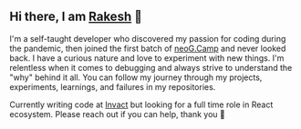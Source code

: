 ## Hi there, I am [Rakesh](https://www.rakesh.website) 👋


I'm a self-taught developer who discovered my passion for coding during the pandemic, then joined the first batch of [neoG.Camp](https://neog.camp/) and never looked back. I have a curious nature and love to experiment with new things. I'm relentless when it comes to debugging and always strive to understand the "why" behind it all. You can follow my journey through my projects, experiments, learnings, and failures in my repositories.

Currently writing code at [Invact](https://Invact.com) but looking for a full time role in React ecosystem. Please reach out if you can help, thank you 🙏






<!-- <details>
  <summary>My github stats</summary>
  &nbsp;&nbsp;&nbsp;&nbsp;<img src="https://github-readme-stats.vercel.app/api?username=ra-kesh">
</details>  
 -->





<!--
**ra-kesh/ra-kesh** is a ✨ _special_ ✨ repository because its `README.md` (this file) appears on your GitHub profile.

Here are some ideas to get you started:

- 🔭 I’m currently working on ...
- 🌱 I’m currently learning ...
- 👯 I’m looking to collaborate on ...
- 🤔 I’m looking for help with ...
- 💬 Ask me about ...
- 📫 How to reach me: ...
- 😄 Pronouns: ...
- ⚡ Fun fact: ...
-->

